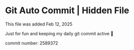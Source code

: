 # Git Auto Commit | Hidden File

This file was added Feb 12, 2025

Just for fun and keeping my daily git commit active 🤪

commit number: 2589372
